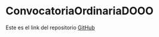 # ConvocatoriaOrdinariaDOOO
Este es el link del repositorio [GitHub](https://github.com/alexlomu/ConvocatoriaOrdinariaDOOO)
